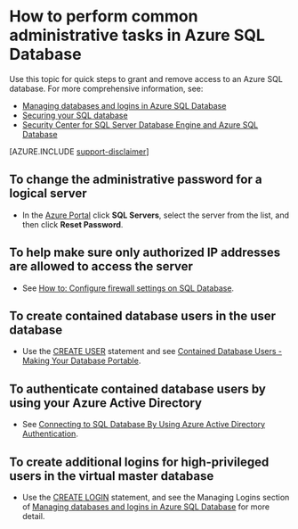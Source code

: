 <properties
	pageTitle="How to perform common administrative tasks in Azure SQL Database"
	description="Describes how to perform common administrative tasks"
	services="sql-database"
	documentationCenter=""
	authors="v-shysun"
	manager="felixwu"
	editor=""/>

<tags
	ms.service="sql-database"
	ms.workload="data-management"
	ms.tgt_pltfrm="na"
	ms.devlang="na"
	ms.topic="article"
	ms.date="06/03/2016"
	ms.author="v-shysun"/>

# How to perform common administrative tasks in Azure SQL Database
Use this topic for quick steps to grant and remove access to an Azure SQL database. For more comprehensive information, see:

- [Managing databases and logins in Azure SQL Database](sql-database-manage-logins.md)
- [Securing your SQL database](sql-database-security.md)
- [Security Center for SQL Server Database Engine and Azure SQL Database](https://msdn.microsoft.com/library/bb510589)


[AZURE.INCLUDE [support-disclaimer](../../includes/support-disclaimer.md)]


## To change the administrative password for a logical server


- In the [Azure Portal](https://portal.azure.com) click **SQL Servers**, select the server from the list, and then click **Reset Password**.

## To help make sure only authorized IP addresses are allowed to access the server
- See [How to: Configure firewall settings on SQL Database](sql-database-configure-firewall-settings.md).

## To create contained database users in the user database
- Use the [CREATE USER](https://msdn.microsoft.com/library/ms173463.aspx) statement and see [Contained Database Users - Making Your Database Portable](https://msdn.microsoft.com/library/ff929188.aspx).

## To authenticate contained database users by using your Azure Active Directory
- See [Connecting to SQL Database By Using Azure Active Directory Authentication](sql-database-aad-authentication.md).

## To create additional logins for high-privileged users in the virtual master database
- Use the [CREATE LOGIN](https://msdn.microsoft.com/library/ms189751.aspx) statement, and see the Managing Logins section of [Managing databases and logins in Azure SQL Database](sql-database-manage-logins.md) for more detail.
